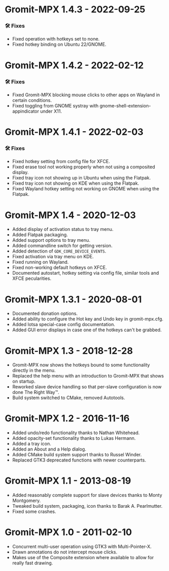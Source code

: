 # Gromit-MPX 1.4.3 - 2022-09-25

### 🛠  Fixes

* Fixed operation with hotkeys set to none.
* Fixed hotkey binding on Ubuntu 22/GNOME.

# Gromit-MPX 1.4.2 - 2022-02-12

### 🛠  Fixes

* Fixed Gromit-MPX blocking mouse clicks to other apps on Wayland in certain conditions.
* Fixed toggling from GNOME systray with gnome-shell-extension-appindicator under X11.

# Gromit-MPX 1.4.1 - 2022-02-03

### 🛠  Fixes

* Fixed hotkey setting from config file for XFCE.
* Fixed erase tool not working properly when not using a composited display.
* Fixed tray icon not showing up in Ubuntu when using the Flatpak.
* Fixed tray icon not showing on KDE when using the Flatpak.
* Fixed Wayland hotkey setting not working on GNOME when using the Flatpak.

# Gromit-MPX 1.4 - 2020-12-03
   * Added display of activation status to tray menu.
   * Added Flatpak packaging.
   * Added support options to tray menu.
   * Added commandline switch for getting version.
   * Added detection of `GDK_CORE_DEVICE_EVENTS`.
   * Fixed activation via tray menu on KDE.
   * Fixed running on Wayland.
   * Fixed non-working default hotkeys on XFCE.
   * Documented autostart, hotkey setting via config file, similar tools and XFCE pecularities. 


# Gromit-MPX 1.3.1 - 2020-08-01
   * Documented donation options.
   * Added ability to configure the Hot key and Undo key in gromit-mpx.cfg.
   * Added lotsa special-case config documentation.
   * Added GUI error displays in case one of the hotkeys can't be grabbed.


# Gromit-MPX 1.3 - 2018-12-28
   * Gromit-MPX now shows the hotkeys bound to some functionality directly in the menu.
   * Replaced the help menu with an introduction to Gromit-MPX that shows on startup.
   * Reworked slave device handling so that per-slave configuration is now done The Right
     Way™.
   * Build system switched to CMake, removed Autotools.


# Gromit-MPX 1.2 - 2016-11-16
   * Added undo/redo functionality thanks to Nathan Whitehead.
   * Added opacity-set functionality thanks to Lukas Hermann.
   * Added a tray icon.
   * Added an About and a Help dialog.
   * Added CMake build system support thanks to Russel Winder.
   * Replaced GTK3 deprecated functions with newer counterparts.


# Gromit-MPX 1.1 - 2013-08-19
   * Added reasonably complete support for slave devices thanks to Monty Montgomery.
   * Tweaked build system, packaging, icon thanks to Barak A. Pearlmutter.
   * Fixed some crashes.


# Gromit-MPX 1.0 - 2011-02-10
   * Concurrent multi-user operation using GTK3 with Multi-Pointer-X.
   * Drawn annotations do not intercept mouse clicks.
   * Makes use of the Composite extension where available to allow for
     really fast drawing.
